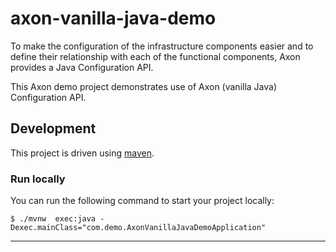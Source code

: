 # axon-vanilla-java-demo

To make the configuration of the infrastructure components easier and to define their relationship with each of the functional components, Axon provides a Java Configuration API. 

This Axon demo project demonstrates use of Axon (vanilla Java) Configuration API.

## Development

This project is driven using [maven].


### Run locally

You can run the following command to start your project locally:

```
$ ./mvnw  exec:java -Dexec.mainClass="com.demo.AxonVanillaJavaDemoApplication" 
```

---

[maven]: https://maven.apache.org/ (Maven)
[axon]: https://axoniq.io/ (Axon)